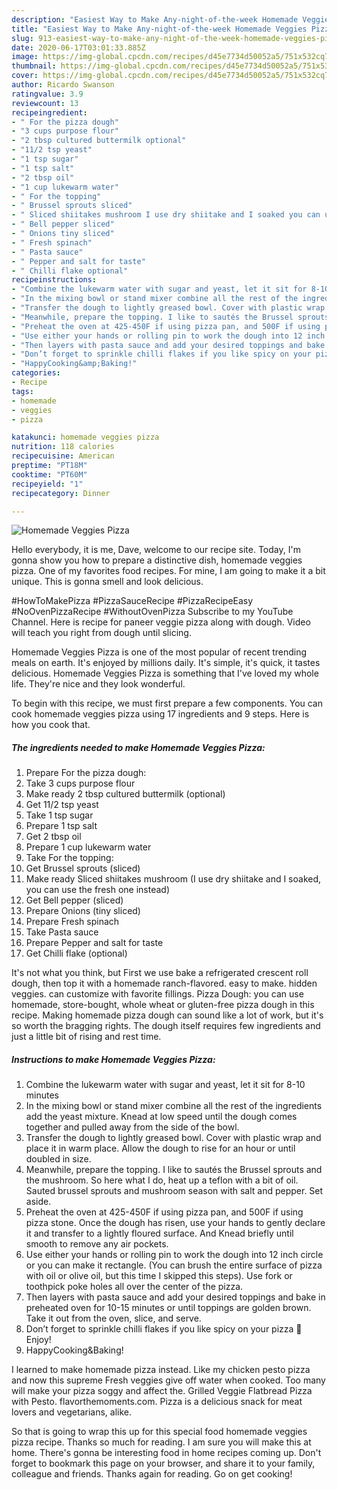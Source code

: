 ```yaml
---
description: "Easiest Way to Make Any-night-of-the-week Homemade Veggies Pizza"
title: "Easiest Way to Make Any-night-of-the-week Homemade Veggies Pizza"
slug: 913-easiest-way-to-make-any-night-of-the-week-homemade-veggies-pizza
date: 2020-06-17T03:01:33.885Z
image: https://img-global.cpcdn.com/recipes/d45e7734d50052a5/751x532cq70/homemade-veggies-pizza-recipe-main-photo.jpg
thumbnail: https://img-global.cpcdn.com/recipes/d45e7734d50052a5/751x532cq70/homemade-veggies-pizza-recipe-main-photo.jpg
cover: https://img-global.cpcdn.com/recipes/d45e7734d50052a5/751x532cq70/homemade-veggies-pizza-recipe-main-photo.jpg
author: Ricardo Swanson
ratingvalue: 3.9
reviewcount: 13
recipeingredient:
- " For the pizza dough"
- "3 cups purpose flour"
- "2 tbsp cultured buttermilk optional"
- "11/2 tsp yeast"
- "1 tsp sugar"
- "1 tsp salt"
- "2 tbsp oil"
- "1 cup lukewarm water"
- " For the topping"
- " Brussel sprouts sliced"
- " Sliced shiitakes mushroom I use dry shiitake and I soaked you can use the fresh one instead"
- " Bell pepper sliced"
- " Onions tiny sliced"
- " Fresh spinach"
- " Pasta sauce"
- " Pepper and salt for taste"
- " Chilli flake optional"
recipeinstructions:
- "Combine the lukewarm water with sugar and yeast, let it sit for 8-10 minutes"
- "In the mixing bowl or stand mixer combine all the rest of the ingredients add the yeast mixture. Knead at low speed until the dough comes together and pulled away from the side of the bowl."
- "Transfer the dough to lightly greased bowl. Cover with plastic wrap and place it in warm place. Allow the dough to rise for an hour or until doubled in size."
- "Meanwhile, prepare the topping. I like to sautés the Brussel sprouts and the mushroom. So here what I do, heat up a teflon with a bit of oil. Sauted brussel sprouts and mushroom season with salt and pepper. Set aside."
- "Preheat the oven at 425-450F if using pizza pan, and 500F if using pizza stone. Once the dough has risen, use your hands to gently declare it and transfer to a lightly floured surface. And Knead briefly until smooth to remove any air pockets."
- "Use either your hands or rolling pin to work the dough into 12 inch circle or you can make it rectangle. (You can brush the entire surface of pizza with oil or olive oil, but this time I skipped this steps). Use fork or toothpick poke holes all over the center of the pizza."
- "Then layers with pasta sauce and add your desired toppings and bake in preheated oven for 10-15 minutes or until toppings are golden brown. Take it out from the oven, slice, and serve."
- "Don’t forget to sprinkle chilli flakes if you like spicy on your pizza 🍕 Enjoy!"
- "HappyCooking&amp;Baking!"
categories:
- Recipe
tags:
- homemade
- veggies
- pizza

katakunci: homemade veggies pizza 
nutrition: 118 calories
recipecuisine: American
preptime: "PT18M"
cooktime: "PT60M"
recipeyield: "1"
recipecategory: Dinner

---
```



![Homemade Veggies Pizza](https://img-global.cpcdn.com/recipes/d45e7734d50052a5/751x532cq70/homemade-veggies-pizza-recipe-main-photo.jpg)

Hello everybody, it is me, Dave, welcome to our recipe site. Today, I'm gonna show you how to prepare a distinctive dish, homemade veggies pizza. One of my favorites food recipes. For mine, I am going to make it a bit unique. This is gonna smell and look delicious.

#HowToMakePizza #PizzaSauceRecipe #PizzaRecipeEasy #NoOvenPizzaRecipe #WithoutOvenPizza Subscribe to my YouTube Channel. Here is recipe for paneer veggie pizza along with dough. Video will teach you right from dough until slicing.

Homemade Veggies Pizza is one of the most popular of recent trending meals on earth. It's enjoyed by millions daily. It's simple, it's quick, it tastes delicious. Homemade Veggies Pizza is something that I've loved my whole life. They're nice and they look wonderful.


To begin with this recipe, we must first prepare a few components. You can cook homemade veggies pizza using 17 ingredients and 9 steps. Here is how you cook that.

<!--inarticleads1-->

##### The ingredients needed to make Homemade Veggies Pizza:

1. Prepare  For the pizza dough:
1. Take 3 cups purpose flour
1. Make ready 2 tbsp cultured buttermilk (optional)
1. Get 11/2 tsp yeast
1. Take 1 tsp sugar
1. Prepare 1 tsp salt
1. Get 2 tbsp oil
1. Prepare 1 cup lukewarm water
1. Take  For the topping:
1. Get  Brussel sprouts (sliced)
1. Make ready  Sliced shiitakes mushroom (I use dry shiitake and I soaked, you can use the fresh one instead)
1. Get  Bell pepper (sliced)
1. Prepare  Onions (tiny sliced)
1. Prepare  Fresh spinach
1. Take  Pasta sauce
1. Prepare  Pepper and salt for taste
1. Get  Chilli flake (optional)


It&#39;s not what you think, but First we use bake a refrigerated crescent roll dough, then top it with a homemade ranch-flavored. easy to make. hidden veggies. can customize with favorite fillings. Pizza Dough: you can use homemade, store-bought, whole wheat or gluten-free pizza dough in this recipe. Making homemade pizza dough can sound like a lot of work, but it&#39;s so worth the bragging rights. The dough itself requires few ingredients and just a little bit of rising and rest time. 

<!--inarticleads2-->

##### Instructions to make Homemade Veggies Pizza:

1. Combine the lukewarm water with sugar and yeast, let it sit for 8-10 minutes
1. In the mixing bowl or stand mixer combine all the rest of the ingredients add the yeast mixture. Knead at low speed until the dough comes together and pulled away from the side of the bowl.
1. Transfer the dough to lightly greased bowl. Cover with plastic wrap and place it in warm place. Allow the dough to rise for an hour or until doubled in size.
1. Meanwhile, prepare the topping. I like to sautés the Brussel sprouts and the mushroom. So here what I do, heat up a teflon with a bit of oil. Sauted brussel sprouts and mushroom season with salt and pepper. Set aside.
1. Preheat the oven at 425-450F if using pizza pan, and 500F if using pizza stone. Once the dough has risen, use your hands to gently declare it and transfer to a lightly floured surface. And Knead briefly until smooth to remove any air pockets.
1. Use either your hands or rolling pin to work the dough into 12 inch circle or you can make it rectangle. (You can brush the entire surface of pizza with oil or olive oil, but this time I skipped this steps). Use fork or toothpick poke holes all over the center of the pizza.
1. Then layers with pasta sauce and add your desired toppings and bake in preheated oven for 10-15 minutes or until toppings are golden brown. Take it out from the oven, slice, and serve.
1. Don’t forget to sprinkle chilli flakes if you like spicy on your pizza 🍕 Enjoy!
1. HappyCooking&amp;Baking!


I learned to make homemade pizza instead. Like my chicken pesto pizza and now this supreme Fresh veggies give off water when cooked. Too many will make your pizza soggy and affect the. Grilled Veggie Flatbread Pizza with Pesto. flavorthemoments.com. Pizza is a delicious snack for meat lovers and vegetarians, alike. 

So that is going to wrap this up for this special food homemade veggies pizza recipe. Thanks so much for reading. I am sure you will make this at home. There's gonna be interesting food in home recipes coming up. Don't forget to bookmark this page on your browser, and share it to your family, colleague and friends. Thanks again for reading. Go on get cooking!
